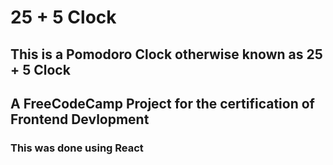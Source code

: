 # 25 + 5 Clock 

## This is a Pomodoro Clock otherwise known as 25 + 5 Clock
## A FreeCodeCamp Project for the certification of Frontend Devlopment
### This was done using React